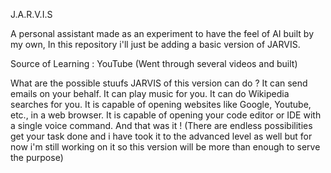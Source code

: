 J.A.R.V.I.S 

A personal assistant made as an experiment to have the feel of AI built by my own, In this repository i'll just be adding a basic version of JARVIS.

Source of Learning : YouTube (Went through several videos and built)

What are the possible stuufs JARVIS of this version can do ?
It can send emails on your behalf.
It can play music for you.
It can do Wikipedia searches for you.
It is capable of opening websites like Google, Youtube, etc., in a web browser.
It is capable of opening your code editor or IDE with a single voice command.
And that was it ! (There are endless possibilities get your task done and i have took it to the advanced level as well but for now i'm still working on it so this version will be more than enough to serve the purpose) 
